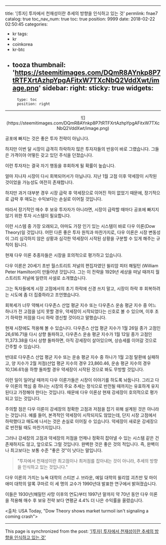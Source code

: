 
---
title: '[투자]  투자에서 천재성이란 추세의 방향을 인식하고 있는 것'
permlink: fnae7
catalog: true
toc_nav_num: true
toc: true
position: 9999
date: 2018-02-22 02:50:45
categories:
- kr
tags:
- kr
- coinkorea
- kr-btc
- tooza
thumbnail: 'https://steemitimages.com/DQmR8AYnkp8P7tRTFXrtAzhpYpgAFitxW7TXcNbQ2VddXwt/image.png'
sidebar:
    right:
        sticky: true
widgets:
    -
        type: toc
        position: right
---


<center>
![](https://steemitimages.com/DQmR8AYnkp8P7tRTFXrtAzhpYpgAFitxW7TXcNbQ2VddXwt/image.png)
</center>

공포에 빠지는 것은 좋은 투자 전략이 아닙니다.

하지만 이번 달 시장이 급격히 하락하자 많은 투자자들의 반응이 바로 그랬습니다.  그들은 가격이야 어떻든 갖고 있던 주식을 던졌습니다.

이런 투자자는 결국 자기 행동을 후회하게 될 확률이 높습니다.

얼마 지나자 시장이 다시 회복되어서가 아닙니다.   지난 1월 고점 이후 약세장이 시작된 것이었을 가능성도 여전히 존재합니다. 

하지만 과거 대부분 경우 시장 급락 후 약세장으로 이어진 적이 없었기 때문에,  장기적으로 급락 후 매도는 수익보다는 손실로 이어질 것입니다. 

따라서 장기적인 매수 후 보유 투자자가 아니라면, 시장이 급락할 때마다 공포에 빠지지 않기 위한 투자 시스템이 필요합니다. 

이런 시스템 중 가장 오래되고, 아마도 가장 인기 있는 시스템이 바로 다우 이론(Dow Theory)일 것입니다.  어떤 다른 좋은 투자 원칙과 마찬가지로, 다우 이론은 시장 변동성이 그리 심각하지 않은 상황과 심각한 약세장이 시작된 상황을 구분할 수 있게 해주는 규칙이 됩니다. 

현재 다우 이론 추종자들은 시장을 호의적으로 평가하고 있습니다.

다우 이론은 20세기 초반 월스트리트 저널의 편집자였던 윌리암 피터 해밀턴 (William Peter Hamilton)이 만들어낸 것입니다.  그는 이 전략을 1929년 세상을 떠날 때까지 월스트리트 저널에 일련의 사설로 소개했습니다. 

그는 독자들에게 시장 고점에서의 초기 하락에 신경 쓰지 말고, 시장이 하락 후 회복하려는 시도에 좀 더 집중하라고 조언했습니다. 

회복세가 너무 약해서 다우존스 산업 평균 지수 또는 다우존스 운송 평균 지수 중 어느 하나가 전 고점을 넘지 못할 경우, 약세장이 시작되었다는 신호로 볼 수 있으며, 이후 초기 하락한 저점을 다시 하락 갱신할 것이라고 말했습니다.

현재 시장에도 적용해 볼 수 있습니다. 다우존스 산업 평균 지수가 1월 26일 종가 고점인 26,616.71을 다시 상향 돌파하고, 다우존스 운송 평균 지수가 1월 12일 종가 고점인 11,373.38을 다시 상향 돌파하면, 아직 강세장이 살아있으며, 상승세를 이어갈 것으로 간주할 수 있습니다.

반대로 다우존스 산업 평균 지수 또는 운송 평균 지수 중 하나가 1월 고점 탈환에 실패하고, 양 지수가 2월 저점(산업 평균 지수의 경우 23,860.46, 운송 평균 지수의 경우 10,136.61)을 하향 돌파할 경우 약세장이 시작된 것으로 봐도 무방할 것입니다.

이런 일이 일어날 때까지 다우 이론가들은 시장이 이야기를 하도록 놔둡니다.  그리고 다우 이론의 핵심 중 하나는 시장의 주요 추세는 정식으로 반전될 때까지는 유효하게 유지된다고 가정해야 한다는 것입니다.  때문에 다우 이론상 현재 강세장이 호의적으로 평가되고 있는 것입니다. 

주의할 점은 다우 이론이 강세장의 정확한 고점과 저점을 잡기 위해 설계된 것은 아니라는 것입니다.  예를 들어, 본격적인 약세장이 시작되지도 않았는데, 단지 시장 고점에서 하락했다고 매도에 나서는 것은 손실로 이어질 수 있습니다.  약세장이 새로운 강세장으로 반전될 때도 마찬가지입니다.

그러나 강세장의 고점과 약세장의 저점을 언제나 정확히 잡아낼 수 있는 시스템 같은 건 존재하지도 않고, 앞으로도 그럴 것입니다. 완벽한 것은 좋은 것의 적입니다. 즉, 완벽이나 최고보다는 보통 수준 "좋은 것"이 낫다는 말입니다. 

>"투자에서 천재성이란 최고점이나 최저점를 잡아내는 것이 아니라, 추세의 방향을 인식하고 있는 것입니다."

다우 이론의 가치는 뉴욕 대학의 스티븐 J. 브라운, 예일 대학의 윌리엄 괴츠만 및  마이애미 대학의 알록 쿠마르 이 세 명의 교수가 1990년대 발표한 연구에서 밝혀졌습니다.  

이들은 1930년(해밀턴 사망 이후의 연도)부터 1997년 말까지 약 70년 동안 다우 이론을 적용해 매수 후 보유 전략 보다 연평균 4.4% 더 나은 수익률을 올렸습니다.

<출처: USA Today, "Dow Theory shows market turmoil isn't signaling a coming crash">

- - -

This page is synchronized from the post: ['[투자]  투자에서 천재성이란 추세의 방향을 인식하고 있는 것'](https://steemit.com/@pius.pius/fnae7)
